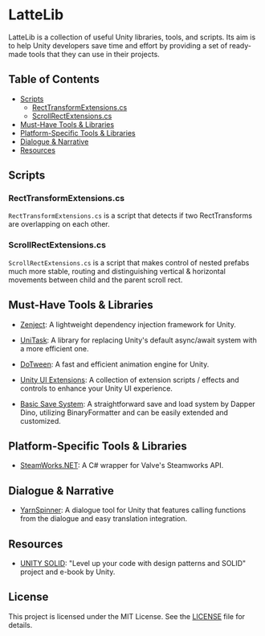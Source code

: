 # LatteLib

LatteLib is a collection of useful Unity libraries, tools, and scripts. Its aim is to help Unity developers save time and effort by providing a set of ready-made tools that they can use in their projects.

## Table of Contents

* [Scripts](#scripts)
   * [RectTransformExtensions.cs](#recttransformextensionscs)
   * [ScrollRectExtensions.cs](#scrollrectextensionscs)
* [Must-Have Tools & Libraries](#must-have-tools--libraries)
* [Platform-Specific Tools & Libraries](#platform-specific-tools--libraries)
* [Dialogue & Narrative](#dialogue--narrative)
* [Resources](#resources)

## Scripts

### RectTransformExtensions.cs

`RectTransformExtensions.cs` is a script that detects if two RectTransforms are overlapping on each other.

### ScrollRectExtensions.cs

`ScrollRectExtensions.cs` is a script that makes control of nested prefabs much more stable, routing and distinguishing vertical & horizontal movements between child and the parent scroll rect.

## Must-Have Tools & Libraries

* [Zenject](https://github.com/modesttree/Zenject): A lightweight dependency injection framework for Unity.

* [UniTask](https://github.com/Cysharp/UniTask): A library for replacing Unity's default async/await system with a more efficient one.

* [DoTween](https://github.com/Demigiant/dotween): A fast and efficient animation engine for Unity.

* [Unity UI Extensions](https://github.com/Unity-UI-Extensions/com.unity.uiextensions): A collection of extension scripts / effects and controls to enhance your Unity UI experience.
  
* [Basic Save System](https://github.com/DapperDino/Dapper-Tools/tree/master/Runtime/SavingLoading): A straightforward save and load system by Dapper Dino, utilizing BinaryFormatter and can be easily extended and customized.

## Platform-Specific Tools & Libraries

* [SteamWorks.NET](https://github.com/rlabrecque/Steamworks.NET): A C# wrapper for Valve's Steamworks API.

## Dialogue & Narrative

* [YarnSpinner](https://github.com/YarnSpinnerTool/YarnSpinner): A dialogue tool for Unity that features calling functions from the dialogue and easy translation integration.

## Resources

* [UNITY SOLID](https://unity.com/resources/design-patterns-solid-ebook): "Level up your code with design patterns and SOLID" project and e-book by Unity. 

## License

This project is licensed under the MIT License. See the [LICENSE](LICENSE) file for details.

